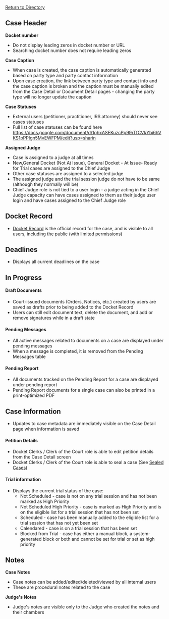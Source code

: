[Return to Directory](./README.md)

## Case Header
**Docket number**
* Do not display leading zeros in docket number or URL
* Searching docket number does not require leading zeros

**Case Caption**
* When case is created, the case caption is automatically generated based on party type and party contact information
* Upon case creation, the link between party type and contact info and the case caption is broken and the caption must be manually edited from the Case Detail or Document Detail pages - changing the party type will no longer update the caption

**Case Statuses**
* External users (petitioner, practitioner, IRS attorney) should never see cases statuses
* Full list of case statuses can be found here https://docs.google.com/document/d/1qhxASEKuzcPp99rTfCVkYbi6hVKS1pPPIgn5MvEWFPM/edit?usp=sharin

**Assigned Judge**
* Case is assigned to a judge at all times
* New,General Docket (Not At Issue), General Docket - At Issue- Ready for Trial cases are assigned to the Chief Judge
* Other case statuses are assigned to a selected judge
* The assigned judge and the trial session judge do not have to be same (although they normally will be)
* Chief Judge role is not tied to a user login - a judge acting in the Chief Judge capacity can have cases assigned to them as their judge user login and have cases assigned to the Chief Judge role

## Docket Record
* [Docket Record](https://github.com/flexion/ef-cms/wiki/Docket-Record) is the official record for the case, and is visible to all users, including the public (with limited permissions)

## Deadlines
* Displays all current deadlines on the case

## In Progress
#### Draft Documents
* Court-issued documents (Orders, Notices, etc.) created by users are saved as drafts prior to being added to the Docket Record
* Users can still edit document text, delete the document, and add or remove signatures while in a draft state

#### Pending Messages
* All active messages related to documents on a case are displayed under pending messages
* When a message is completed, it is removed from the Pending Messages table

#### Pending Report
* All documents tracked on the Pending Report for a case are displayed under pending report
* Pending Report documents for a single case can also be printed in a print-optimized PDF

## Case Information
* Updates to case metadata are immediately visible on the Case Detail page when information is saved

#### Petition Details
* Docket Clerks / Clerk of the Court role is able to edit petition details from the Case Detail screen
* Docket Clerks / Clerk of the Court role is able to seal a case (See [Sealed Cases](Sealed-Cases.md))

#### Trial information
* Displays the current trial status of the case:
  * Not Scheduled - case is not on any trial session and has not been marked as High Priority
  * Not Scheduled High Priority - case is marked as High Priority and is on the eligible list for a trial session that has not been set
  * Scheduled - case has been manually added to the eligible list for a trial session that has not yet been set
  * Calendared - case is on a trial session that has been set
  * Blocked from Trial - case has either a manual block, a system-generated block or both and cannot be set for trial or set as high priority

## Notes
**Case Notes**
* Case notes can be added/edited/deleted/viewed by all internal users
* These are procedural notes related to the case

**Judge's Notes**
* Judge's notes are visible only to the Judge who created the notes and their chambers
